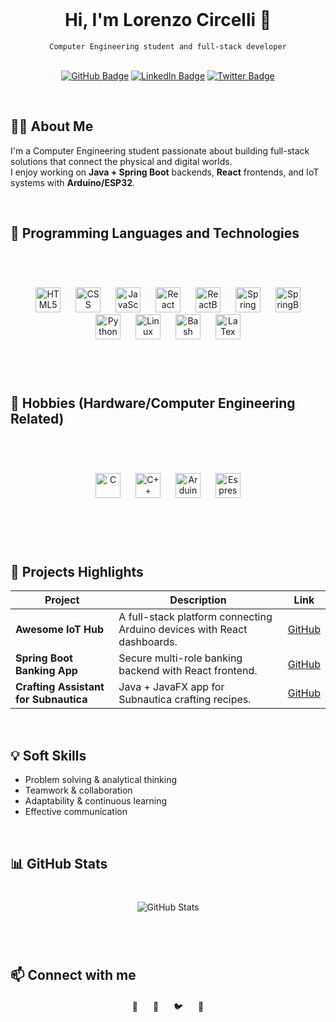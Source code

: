 <br>
 
 <div align="center">
  <h1>Hi, I'm Lorenzo Circelli 👋</h1>
  <code>Computer Engineering student and full-stack developer</code>
</div>
<div align="center">
  <br>
<p>
  <a href="https://github.com/LORENZOCIRCELLI" target="_blank"><img src="https://img.shields.io/badge/GitHub-181717?style=for-the-badge&logo=github&logoColor=white" alt="GitHub Badge" /></a>
  <a href="https://www.linkedin.com/in/lorenzocircelli" target="_blank"><img src="https://img.shields.io/badge/LinkedIn-0077B5?style=for-the-badge&logo=linkedin&logoColor=white" alt="LinkedIn Badge" /></a>
  <a href="https://twitter.com/lorenzocircelli" target="_blank"><img src="https://img.shields.io/badge/Twitter-1DA1F2?style=for-the-badge&logo=twitter&logoColor=white" alt="Twitter Badge" /></a>
</p>
</div>
<br>

## 👨‍💻 About Me

I'm a Computer Engineering student passionate about building full-stack solutions that connect the physical and digital worlds.  
I enjoy working on **Java + Spring Boot** backends, **React** frontends, and IoT systems with **Arduino/ESP32**.

<br>

## 🔧 Programming Languages and Technologies

<div align="center" style="margin: 40px 0;"><br><br>
  <img height="40" alt="HTML5" src="https://cdn.simpleicons.org/html5" style="margin: 0 10px;"/>
  <img height="40" alt="CSS" src="https://cdn.simpleicons.org/css" style="margin: 0 10px;"/>
  <img height="40" alt="JavaScript" src="https://cdn.simpleicons.org/javascript" style="margin: 0 10px;"/>
  <img height="40" alt="React" src="https://cdn.simpleicons.org/react" style="margin: 0 10px;"/>
  <img height="40" alt="ReactBootstrap" src="https://cdn.simpleicons.org/reactbootstrap" style="margin: 0 10px;"/>
  <img height="40" alt="Spring" src="https://cdn.simpleicons.org/spring" style="margin: 0 10px;"/>
  <img height="40" alt="SpringBoot" src="https://cdn.simpleicons.org/springboot" style="margin: 0 10px;"/>
  <img height="40" alt="Python" src="https://cdn.simpleicons.org/python" style="margin: 0 10px;"/>
  <img height="40" alt="Linux" src="https://cdn.simpleicons.org/linux" style="margin: 0 10px;"/>
  <img height="40" alt="Bash" src="https://cdn.simpleicons.org/gnubash" style="margin: 0 10px;"/>
  <img height="40" alt="LaTex" src="https://cdn.simpleicons.org/latex" style="margin: 0 10px;"/>


</div><br>

## 🔧 Hobbies (Hardware/Computer Engineering Related)

<div align="center" style="margin: 40px 0;"><br><br>
  <img height="40" alt="C" src="https://cdn.simpleicons.org/C" style="margin: 0 10px;"/>
  <img height="40" alt="C++" src="https://cdn.simpleicons.org/cplusplus" style="margin: 0 10px;"/>
  <img height="40" alt="Arduino" src="https://cdn.simpleicons.org/arduino" style="margin: 0 10px;"/>
  <img height="40" alt="Espressif" src="https://cdn.simpleicons.org/espressif" style="margin: 0 10px;"/>


</div><br>

<br>

## 🚀 Projects Highlights

| Project | Description | Link |
| ------- | ----------- | ---- |
| **Awesome IoT Hub** | A full-stack platform connecting Arduino devices with React dashboards. | [GitHub](https://github.com/LORENZOCIRCELLI/awesome-iot-hub) |
| **Spring Boot Banking App** | Secure multi-role banking backend with React frontend. | [GitHub](https://github.com/LORENZOCIRCELLI/springboot-banking) |
| **Crafting Assistant for Subnautica** | Java + JavaFX app for Subnautica crafting recipes. | [GitHub](https://github.com/LORENZOCIRCELLI/subnautica-crafting) |

<br>

## 💡 Soft Skills

- Problem solving & analytical thinking  
- Teamwork & collaboration  
- Adaptability & continuous learning  
- Effective communication  

<br>

## 📊 GitHub Stats

<p align="center" style="margin: 40px 0;">
  <picture>
    <source media="(prefers-color-scheme: dark)" srcset="https://github-readme-stats.vercel.app/api?username=LORENZOCIRCELLI&show_icons=true&theme=dark" />
    <source media="(prefers-color-scheme: light)" srcset="https://github-readme-stats.vercel.app/api?username=LORENZOCIRCELLI&show_icons=true&theme=light" />
    <img src="https://github-readme-stats.vercel.app/api?username=LORENZOCIRCELLI&show_icons=true&theme=radical" alt="GitHub Stats" />
  </picture>
</p>

<br>

## 📫 Connect with me

<div align="center" style="margin: 20px 0;">
  <a href="mailto:lorenzo@example.com" style="text-decoration:none; margin: 0 10px;" title="Email">
    📧
  </a>
  <a href="https://linkedin.com/in/lorenzocircelli" target="_blank" rel="noopener noreferrer" style="text-decoration:none; margin: 0 10px;" title="LinkedIn">
    🔗
  </a>
  <a href="https://twitter.com/lorenzocircelli" target="_blank" rel="noopener noreferrer" style="text-decoration:none; margin: 0 10px;" title="Twitter">
    🐦
  </a>
  <a href="https://github.com/LORENZOCIRCELLI" target="_blank" rel="noopener noreferrer" style="text-decoration:none; margin: 0 10px;" title="GitHub">
    🐙
  </a>
</div>
